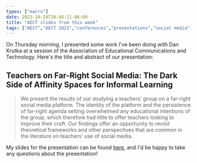 ```yaml
---
types: ["macro"]
date: 2023-10-20T10:46:11-06:00
title: "AECT slides from this week"
tags: ["AECT","AECT 2023","conferences","presentations","social media","teachers","social media research","Dan Krutka"]
---
```

On Thursday morning, I presented some work I've been doing with Dan Krutka at a session of the Association of Educational Communications and Technology. Here's the title and abstract of our presentation:

## Teachers on Far-Right Social Media: The Dark Side of Affinity Spaces for Informal Learning

> We present the results of our studying a teachers’ group on a far-right social media platform. The identity of the platform and the persistence of far-right agenda setting overwhelmed any educational intentions of the group, which therefore had little to offer teachers looking to improve their craft. Our findings offer an opportunity to revisit theoretical frameworks and other perspectives that are common in the literature on teachers’ use of social media.

My slides for the presentation can be found [here](https://spencergreenhalgh.com/work/_aect_2023_gab.html#1), and I'd be happy to take any questions about the presentation!
